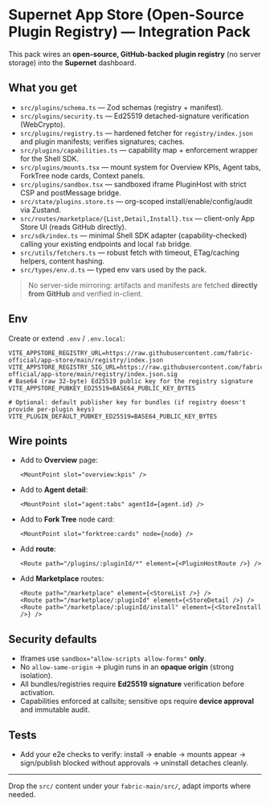 
# Supernet App Store (Open-Source Plugin Registry) — Integration Pack

This pack wires an **open-source, GitHub-backed plugin registry** (no server storage) into the **Supernet** dashboard.

## What you get

- `src/plugins/schema.ts` — Zod schemas (registry + manifest).
- `src/plugins/security.ts` — Ed25519 detached-signature verification (WebCrypto).
- `src/plugins/registry.ts` — hardened fetcher for `registry/index.json` and plugin manifests; verifies signatures; caches.
- `src/plugins/capabilities.ts` — capability map + enforcement wrapper for the Shell SDK.
- `src/plugins/mounts.tsx` — mount system for Overview KPIs, Agent tabs, ForkTree node cards, Context panels.
- `src/plugins/sandbox.tsx` — sandboxed iframe PluginHost with strict CSP and postMessage bridge.
- `src/state/plugins.store.ts` — org-scoped install/enable/config/audit via Zustand.
- `src/routes/marketplace/{List,Detail,Install}.tsx` — client-only App Store UI (reads GitHub directly).
- `src/sdk/index.ts` — minimal Shell SDK adapter (capability-checked) calling your existing endpoints and local `fab` bridge.
- `src/utils/fetchers.ts` — robust fetch with timeout, ETag/caching helpers, content hashing.
- `src/types/env.d.ts` — typed env vars used by the pack.

> No server-side mirroring: artifacts and manifests are fetched **directly from GitHub** and verified in-client.

## Env

Create or extend `.env` / `.env.local`:

```
VITE_APPSTORE_REGISTRY_URL=https://raw.githubusercontent.com/fabric-official/app-store/main/registry/index.json
VITE_APPSTORE_REGISTRY_SIG_URL=https://raw.githubusercontent.com/fabric-official/app-store/main/registry/index.json.sig
# Base64 (raw 32-byte) Ed25519 public key for the registry signature
VITE_APPSTORE_PUBKEY_ED25519=BASE64_PUBLIC_KEY_BYTES

# Optional: default publisher key for bundles (if registry doesn't provide per-plugin keys)
VITE_PLUGIN_DEFAULT_PUBKEY_ED25519=BASE64_PUBLIC_KEY_BYTES
```

## Wire points

- Add to **Overview** page:
  ```tsx
  <MountPoint slot="overview:kpis" />
  ```
- Add to **Agent detail**:
  ```tsx
  <MountPoint slot="agent:tabs" agentId={agent.id} />
  ```
- Add to **Fork Tree** node card:
  ```tsx
  <MountPoint slot="forktree:cards" node={node} />
  ```
- Add **route**:
  ```tsx
  <Route path="/plugins/:pluginId/*" element={<PluginHostRoute />} />
  ```
- Add **Marketplace** routes:
  ```tsx
  <Route path="/marketplace" element={<StoreList />} />
  <Route path="/marketplace/:pluginId" element={<StoreDetail />} />
  <Route path="/marketplace/:pluginId/install" element={<StoreInstall />} />
  ```

## Security defaults

- Iframes use `sandbox="allow-scripts allow-forms"` **only**.
- No `allow-same-origin` → plugin runs in an **opaque origin** (strong isolation).
- All bundles/registries require **Ed25519 signature** verification before activation.
- Capabilities enforced at callsite; sensitive ops require **device approval** and immutable audit.

## Tests
- Add your e2e checks to verify: install → enable → mounts appear → sign/publish blocked without approvals → uninstall detaches cleanly.

---

Drop the `src/` content under your `fabric-main/src/`, adapt imports where needed.
